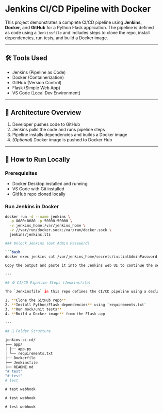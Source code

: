 # Jenkins CI/CD Pipeline with Docker

This project demonstrates a complete CI/CD pipeline using **Jenkins**, **Docker**, and **GitHub** for a Python Flask application. The pipeline is defined as code using a `Jenkinsfile` and includes steps to clone the repo, install dependencies, run tests, and build a Docker image.

---

## 🛠️ Tools Used

- Jenkins (Pipeline as Code)
- Docker (Containerization)
- GitHub (Version Control)
- Flask (Simple Web App)
- VS Code (Local Dev Environment)

---

## 🧱 Architecture Overview

1. Developer pushes code to GitHub  
2. Jenkins pulls the code and runs pipeline steps  
3. Pipeline installs dependencies and builds a Docker image  
4. *(Optional)* Docker image is pushed to Docker Hub  

---

## 🚀 How to Run Locally

### Prerequisites
- Docker Desktop installed and running
- VS Code with Git installed
- GitHub repo cloned locally

### Run Jenkins in Docker

```bash
docker run -d --name jenkins \
  -p 8080:8080 -p 50000:50000 \
  -v jenkins_home:/var/jenkins_home \
  -v //var/run/docker.sock:/var/run/docker.sock \
  jenkins/jenkins:lts

### Unlock Jenkins (Get Admin Password)

```bash
docker exec jenkins cat /var/jenkins_home/secrets/initialAdminPassword

Copy the output and paste it into the Jenkins web UI to continue the setup

---

## ⚙️ CI/CD Pipeline Steps (Jenkinsfile)

The `Jenkinsfile` in this repo defines the CI/CD pipeline using a declarative syntax. The pipeline performs the following steps:

1. **Clone the GitHub repo**
2. **Install Python/Flask dependencies** using `requirements.txt`
3. **Run mock/unit tests**
4. **Build a Docker image** from the Flask app

---

## 📁 Folder Structure

jenkins-ci-cd/
├── app/
│ ├── app.py
│ └── requirements.txt
├── Dockerfile
├── Jenkinsfile
├── README.md
"# test" 
"# test" 
#   t e s t 
 
 #   t e s t   w e b h o o k 
 
 #   t e s t   w e b h o o k 
 
 #   t e s t   w e b h o o k 
 
 

